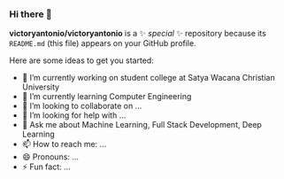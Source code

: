 ### Hi there 👋

**victoryantonio/victoryantonio** is a ✨ _special_ ✨ repository because its `README.md` (this file) appears on your GitHub profile.

Here are some ideas to get you started:

- 🔭 I’m currently working on student college at Satya Wacana Christian University
- 🌱 I’m currently learning Computer Engineering
- 👯 I’m looking to collaborate on ...
- 🤔 I’m looking for help with ...
- 💬 Ask me about Machine Learning, Full Stack Development, Deep Learning
- 📫 How to reach me: ...
- 😄 Pronouns: ...
- ⚡ Fun fact: ...

